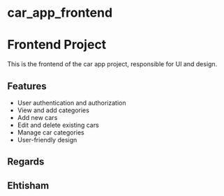 # car_app_frontend
# Frontend Project

This is the frontend of the  car app project, responsible for UI and design.
## Features
- User authentication and authorization
- View and add categories
- Add new cars
- Edit and delete existing cars
- Manage car categories
- User-friendly design

## Regards
## Ehtisham
